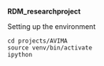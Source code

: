 **RDM_researchproject**

Setting up the environment

```
cd projects/AVIMA
source venv/bin/activate
ipython 
```
